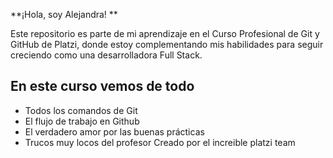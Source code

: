 **¡Hola, soy Alejandra! **

Este repositorio es parte de mi aprendizaje en el Curso Profesional de Git y GitHub de Platzi, donde estoy complementando mis habilidades para seguir creciendo como una desarrolladora Full Stack.

## En este curso vemos de todo
* Todos los comandos de Git
* El flujo de trabajo en Github
* El verdadero amor por las buenas prácticas
* Trucos muy locos del profesor
Creado por el increible platzi team
